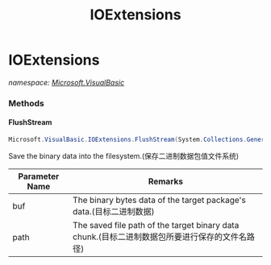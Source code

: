 ﻿---
title: IOExtensions
---

# IOExtensions
_namespace: [Microsoft.VisualBasic](N-Microsoft.VisualBasic.html)_





### Methods

#### FlushStream
```csharp
Microsoft.VisualBasic.IOExtensions.FlushStream(System.Collections.Generic.IEnumerable{System.Byte},System.String)
```
Save the binary data into the filesystem.(保存二进制数据包值文件系统)

|Parameter Name|Remarks|
|--------------|-------|
|buf|The binary bytes data of the target package's data.(目标二进制数据)|
|path|The saved file path of the target binary data chunk.(目标二进制数据包所要进行保存的文件名路径)|



